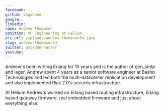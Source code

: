 ```yaml
---
facebook: 
github: Vagabond
google: 
linkedin: 
name: Andrew Thompson
position: VP Engineering at Helium
pic_url: /uploads/andrew-thompson54.jpeg
slug: andrew-thompson54
twitter: potsdamnhacker
youtube: 
---
```

<p>Andrew&#39;s been writing Erlang for 10 years and is the author of gen_smtp and lager. Andrew spent 4 years as a senior software engineer at Basho Technologies and led both the multi-datacenter replication development and also implemented Riak 2.0&#39;s security infrastructure.</p>

<p>At Helium Andrew&#39;s worked on Erlang based routing infrastructure, Erlang based gateway firmware, real embedded firmware and just about everything else.</p>
